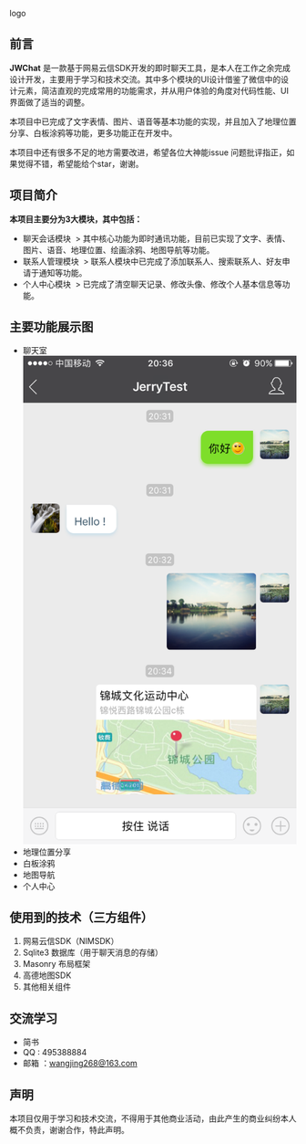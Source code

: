 logo

## 前言

**JWChat** 是一款基于网易云信SDK开发的即时聊天工具，是本人在工作之余完成设计开发，主要用于学习和技术交流。其中多个模块的UI设计借鉴了微信中的设计元素，简洁直观的完成常用的功能需求，并从用户体验的角度对代码性能、UI界面做了适当的调整。

本项目中已完成了文字表情、图片、语音等基本功能的实现，并且加入了地理位置分享、白板涂鸦等功能，更多功能正在开发中。

本项目中还有很多不足的地方需要改进，希望各位大神能issue 问题批评指正，如果觉得不错，希望能给个star，谢谢。

## 项目简介

**本项目主要分为3大模块，其中包括：**

- 聊天会话模块
  > 其中核心功能为即时通讯功能，目前已实现了文字、表情、图片、语音、地理位置、绘画涂鸦、地图导航等功能。
- 联系人管理模块
  > 联系人模块中已完成了添加联系人、搜索联系人、好友申请于通知等功能。
- 个人中心模块
  > 已完成了清空聊天记录、修改头像、修改个人基本信息等功能。

## 主要功能展示图

- 聊天室
![chatRoom1](https://github.com/jerrywangjing/JWChat/raw/master/Screenshot/chatRoom1.PNG)
- 地理位置分享
- 白板涂鸦
- 地图导航
- 个人中心

## 使用到的技术（三方组件）

1. 网易云信SDK（NIMSDK）
2. Sqlite3 数据库（用于聊天消息的存储）
3. Masonry 布局框架
4. 高德地图SDK
5. 其他相关组件

## 交流学习

- 简书
- QQ : 495388884
- 邮箱 ：wangjing268@163.com

## 声明

本项目仅用于学习和技术交流，不得用于其他商业活动，由此产生的商业纠纷本人概不负责，谢谢合作，特此声明。


